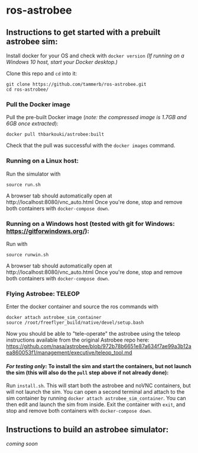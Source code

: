 # ros-astrobee

## Instructions to get started with a prebuilt astrobee sim:
 
Install docker for your OS and check with `docker version`
*(If running on a Windows 10 host, start your Docker desktop.)*

Clone this repo and `cd` into it:
```
git clone https://github.com/tammerb/ros-astrobee.git
cd ros-astrobee/
```

### Pull the Docker image
Pull the pre-built Docker image (*note: the compressed image is 1.7GB and 6GB once extracted*):
```
docker pull thbarkouki/astrobee:built
```

Check that the pull was successful with the `docker images` command.

### Running on a Linux host:
Run the simulator with
```
source run.sh
```
A browser tab should automatically open at http://localhost:8080/vnc_auto.html
Once you're done, stop and remove both containers with `docker-compose down`.

### Running on a Windows host (tested with git for Windows: https://gitforwindows.org/):
Run with
```
source runwin.sh
```
A browser tab should automatically open at http://localhost:8080/vnc_auto.html
Once you're done, stop and remove both containers with `docker-compose down`.

### Flying Astrobee: TELEOP
Enter the docker container and source the ros commands with
```
docker attach astrobee_sim_container
source /root/freeflyer_build/native/devel/setup.bash
```
Now you should be able to "tele-operate" the astrobee using the teleop instructions available from the original Astrobee repo here:
https://github.com/nasa/astrobee/blob/972b78b6651e87a634f7ae99a3b12aea860053f1/management/executive/teleop_tool.md

#### *For testing only:* To install the sim and start the containers, but not launch the sim (this will also do the `pull` step above if not already done):
Run `install.sh`. This will start both the astrobee and noVNC containers, but will not launch the sim. You can open a second terminal and attach to the sim container by running `docker attach astrobee_sim_container`. You can then edit and launch the sim from inside. Exit the container with `exit`, and stop and remove both containers with `docker-compose down`.

## Instructions to build an astrobee simulator:
*coming soon*
